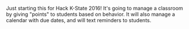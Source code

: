 ﻿Just starting this for Hack K-State 2016! It's going to manage a classroom by giving "points" to students based on behavior. It will also manage a calendar with due dates, and will text reminders to students.